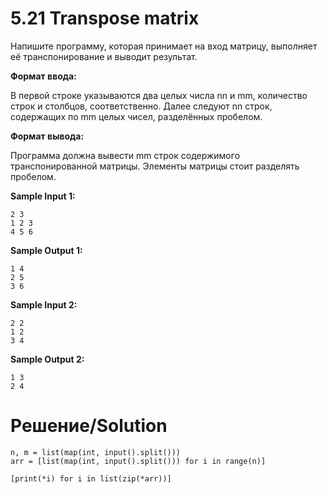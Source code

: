 # 5.21 Transpose matrix
Напишите программу, которая принимает на вход матрицу, выполняет её транспонирование и выводит результат.

**Формат ввода:**

В первой строке указываются два целых числа nn и mm, количество строк и столбцов, соответственно.
Далее следуют nn строк, содержащих по mm целых чисел, разделённых пробелом.

**Формат вывода:**

Программа должна вывести mm строк содержимого транспонированной матрицы. Элементы матрицы стоит разделять пробелом.

**Sample Input 1:**
```
2 3
1 2 3
4 5 6
```
**Sample Output 1:**
```
1 4
2 5
3 6
```
**Sample Input 2:**
```
2 2
1 2
3 4
```
**Sample Output 2:**
```
1 3
2 4
```
# Решение/Solution

```
n, m = list(map(int, input().split()))
arr = [list(map(int, input().split())) for i in range(n)]

[print(*i) for i in list(zip(*arr))]
```
